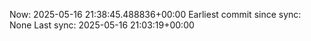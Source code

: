 Now: 2025-05-16 21:38:45.488836+00:00 Earliest commit since sync: None Last sync: 2025-05-16 21:03:19+00:00
